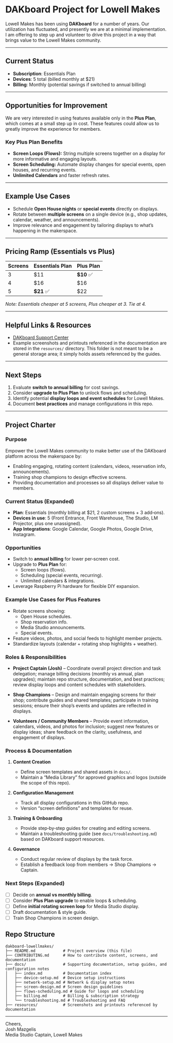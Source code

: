 # DAKboard Project for Lowell Makes

Lowell Makes has been using **DAKboard** for a number of years. Our utilization has fluctuated, and presently we are at a minimal implementation. I am offering to step up and volunteer to drive this project in a way that brings value to the Lowell Makes community.

---

## Current Status

- **Subscription**: Essentials Plan  
- **Devices**: 5 total (billed monthly at $21)  
- **Billing**: Monthly (potential savings if switched to annual billing)

---

## Opportunities for Improvement

We are very interested in using features available only in the **Plus Plan**, which comes at a small step up in cost. These features could allow us to greatly improve the experience for members.

### Key Plus Plan Benefits

- **Screen Loops (Flows):** String multiple screens together on a display for more informative and engaging layouts.
- **Screen Scheduling:** Automate display changes for special events, open houses, and recurring events.
- **Unlimited Calendars** and faster refresh rates.

---

## Example Use Cases

- Schedule **Open House nights** or **special events** directly on displays.  
- Rotate between **multiple screens** on a single device (e.g., shop updates, calendar, weather, and announcements).  
- Improve relevance and engagement by tailoring displays to what’s happening in the makerspace.  

---

## Pricing Ramp (Essentials vs Plus)

| Screens | Essentials Plan | Plus Plan |
|---------|-----------------|-----------|
| 3       | $11             | **$10** ✅ |
| 4       | $16             | $16       |
| 5       | **$21** ✅       | $22       |

*Note: Essentials cheaper at 5 screens, Plus cheaper at 3. Tie at 4.*

---

## Helpful Links & Resources

- [DAKboard Support Center](https://dakboard.freshdesk.com/support/home/)  
- Example screenshots and printouts referenced in the documentation are stored in the `resources/` directory. This folder is not meant to be a general storage area; it simply holds assets referenced by the guides.

---

## Next Steps

1. Evaluate **switch to annual billing** for cost savings.  
2. Consider **upgrade to Plus Plan** to unlock flows and scheduling.  
3. Identify potential **display loops and event schedules** for Lowell Makes.  
4. Document **best practices** and manage configurations in this repo.  

---

## Project Charter

### Purpose

Empower the Lowell Makes community to make better use of the DAKboard platform across the makerspace by:

- Enabling engaging, rotating content (calendars, videos, reservation info, announcements).
- Training shop champions to design effective screens.
- Providing documentation and processes so all displays deliver value to members.

### Current Status (Expanded)

- **Plan**: Essentials (monthly billing at $21, 2 custom screens + 3 add‑ons).
- **Devices in use**: 5 (Front Entrance, Front Warehouse, The Studio, LM Projector, plus one unassigned).
- **App Integrations**: Google Calendar, Google Photos, Google Drive, Instagram.

### Opportunities

- Switch to **annual billing** for lower per‑screen cost.
- Upgrade to **Plus Plan** for:
  - Screen loops (flows).
  - Scheduling (special events, recurring).
  - Unlimited calendars & integrations.
- Leverage Raspberry Pi hardware for flexible DIY expansion.

### Example Use Cases for Plus Features

- Rotate screens showing:
  - Open House schedules.
  - Shop reservation info.
  - Media Studio announcements.
  - Special events.
- Feature videos, photos, and social feeds to highlight member projects.
- Standardize layouts (calendar + rotating shop highlights + weather).

### Roles & Responsibilities

- **Project Captain (Josh)** – Coordinate overall project direction and task delegation; manage billing decisions (monthly vs annual, plan upgrades); maintain repo structure, documentation, and best practices; review display loops and content schedules with stakeholders.

- **Shop Champions** – Design and maintain engaging screens for their shop; contribute guides and shared templates; participate in training sessions; ensure their shop’s events and updates are reflected in displays.

- **Volunteers / Community Members** – Provide event information, calendars, videos, and photos for inclusion; suggest new features or display ideas; share feedback on the clarity, usefulness, and engagement of displays.

### Process & Documentation

1. **Content Creation**
   - Define screen templates and shared assets in `docs/`.
   - Maintain a “Media Library” for approved graphics and logos (outside the scope of this repo).

2. **Configuration Management**
   - Track all display configurations in this GitHub repo.
   - Version “screen definitions” and templates for reuse.

3. **Training & Onboarding**
   - Provide step‑by‑step guides for creating and editing screens.
   - Maintain a troubleshooting guide (see `docs/troubleshooting.md`) based on DAKboard support resources.

4. **Governance**
   - Conduct regular review of displays by the task force.
   - Establish a feedback loop from members → Shop Champions → Captain.

### Next Steps (Expanded)

- [ ] Decide on **annual vs monthly billing**.
- [ ] Consider **Plus Plan upgrade** to enable loops & scheduling.
- [ ] Define **initial rotating screen loop** for Media Studio display.
- [ ] Draft documentation & style guide.
- [ ] Train Shop Champions in screen design.

## Repo Structure

```
dakboard-lowellmakes/
├── README.md            # Project overview (this file)
├── CONTRIBUTING.md      # How to contribute content, screens, and documentation
├── docs/                # Supporting documentation, setup guides, and configuration notes
│   ├── index.md         # Documentation index
│   ├── device-setup.md  # Device setup instructions
│   ├── network-setup.md # Network & display setup notes
│   ├── screen-design.md # Screen design guidelines
│   ├── flows-scheduling.md # Guide for loops and scheduling
│   ├── billing.md       # Billing & subscription strategy
│   └── troubleshooting.md # Troubleshooting and FAQ
├── resources/           # Screenshots and printouts referenced by documentation
```

---

Cheers,  
Josh Mazgelis  
Media Studio Captain, Lowell Makes
